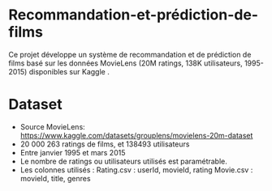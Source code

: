 # Recommandation-et-prédiction-de-films
Ce projet développe un système de recommandation et de prédiction de films basé sur les données MovieLens (20M ratings, 138K utilisateurs, 1995-2015) disponibles sur Kaggle . 
# Dataset
- Source MovieLens: https://www.kaggle.com/datasets/grouplens/movielens-20m-dataset
- 20 000 263 ratings de films, et 138493 utilisateurs 
- Entre janvier 1995 et mars 2015
- Le nombre de ratings ou utilisateurs utilisés est paramétrable.
- Les colonnes utilisés : 
 Rating.csv : userId, movieId, rating
 Movie.csv : movieId, title, genres
